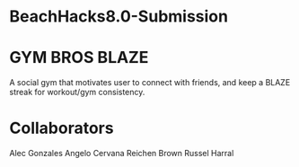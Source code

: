 # BeachHacks8.0-Submission
# GYM BROS BLAZE
A social gym that motivates user to connect with friends, and keep a BLAZE streak for workout/gym consistency. 

# Collaborators
Alec Gonzales
Angelo Cervana
Reichen Brown
Russel Harral
